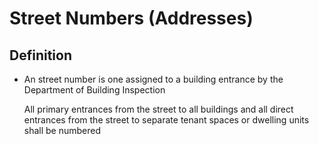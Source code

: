 # Street Numbers (Addresses)

## Definition

* An street number is one assigned to a building entrance by the Department of Building Inspection

    All primary entrances from the street to all buildings and all direct entrances from the street to separate tenant spaces or dwelling units shall be numbered